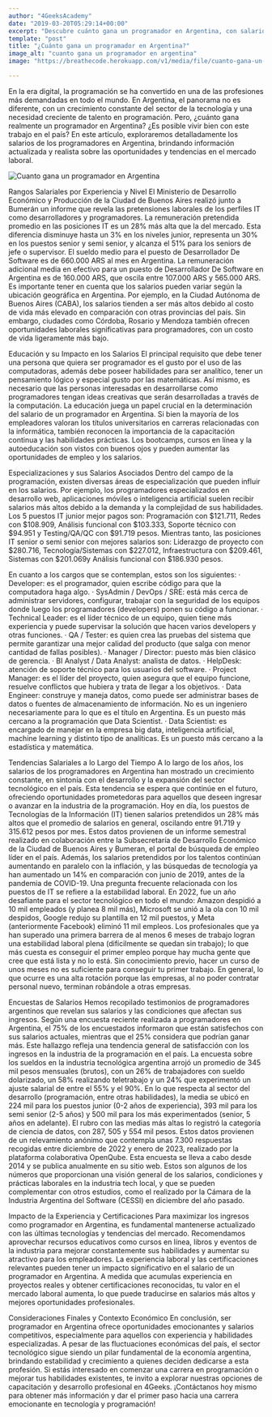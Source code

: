 ```yaml
---
author: "4GeeksAcademy"
date: "2019-03-20T05:29:14+00:00"
excerpt: "Descubre cuánto gana un programador en Argentina, con salarios promedio de 660.000 ARS y un crecimiento constante en el sector tecnológico. Conoce las tendencias y oportunidades en el mercado laboral de programación."
template: "post" 
title: "¿Cuánto gana un programador en Argentina?"
image_alt: "cuanto gana un programador en argentina"
image: "https://breathecode.herokuapp.com/v1/media/file/cuanto-gana-un-programador-jpg"

---
```


En la era digital, la programación se ha convertido en una de las profesiones más demandadas en todo el mundo. En Argentina, el panorama no es diferente, con un crecimiento constante del sector de la tecnología y una necesidad creciente de talento en programación. Pero, ¿cuánto gana realmente un programador en Argentina? ¿Es posible vivir bien con este trabajo en el país? En este artículo, exploraremos detalladamente los salarios de los programadores en Argentina, brindando información actualizada y realista sobre las oportunidades y tendencias en el mercado laboral.

![Cuanto gana un programador en Argentina](https://breathecode.herokuapp.com/v1/media/file/argentina-background-post-jpg?width=400 "Cuanto gana un programador en Argentina")

Rangos Salariales por Experiencia y Nivel
El Ministerio de Desarrollo Económico y Producción de la Ciudad de Buenos Aires realizó junto a Bumerán un informe que revela las pretensiones laborales de los perfiles IT como desarrolladores y programadores.
La remuneración pretendida promedio en las posiciones IT es un 28% más alta que la del mercado. Esta diferencia disminuye hasta un 3% en los niveles junior, representa un 30% en los puestos senior y semi senior, y alcanza el 51% para los seniors de jefe o supervisor.
El sueldo medio para el puesto de Desarrollador De Software es de 660.000 ARS al mes en Argentina. La remuneración adicional media en efectivo para un puesto de Desarrollador De Software en Argentina es de 160.000 ARS, que oscila entre 107.000 ARS y 565.000 ARS.
Es importante tener en cuenta que los salarios pueden variar según la ubicación geográfica en Argentina. Por ejemplo, en la Ciudad Autónoma de Buenos Aires (CABA), los salarios tienden a ser más altos debido al costo de vida más elevado en comparación con otras provincias del país. Sin embargo, ciudades como Córdoba, Rosario y Mendoza también ofrecen oportunidades laborales significativas para programadores, con un costo de vida ligeramente más bajo.
 
Educación y su Impacto en los Salarios
El principal requisito que debe tener una persona que quiera ser programador es el gusto por el uso de las computadoras, además debe poseer habilidades para ser analítico, tener un pensamiento lógico y especial gusto por las matemáticas. Así mismo, es necesario que las personas interesadas en desarrollarse como programadores tengan ideas creativas que serán desarrolladas a través de la computación.
La educación juega un papel crucial en la determinación del salario de un programador en Argentina. Si bien la mayoría de los empleadores valoran los títulos universitarios en carreras relacionadas con la informática, también reconocen la importancia de la capacitación continua y las habilidades prácticas. Los bootcamps, cursos en línea y la autoeducación son vistos con buenos ojos y pueden aumentar las oportunidades de empleo y los salarios.
 
 
Especializaciones y sus Salarios Asociados
Dentro del campo de la programación, existen diversas áreas de especialización que pueden influir en los salarios. Por ejemplo, los programadores especializados en desarrollo web, aplicaciones móviles o inteligencia artificial suelen recibir salarios más altos debido a la demanda y la complejidad de sus habilidades.
Los 5 puestos IT junior mejor pagos son: Programación con $121.711, Redes con $108.909, Análisis funcional con $103.333, Soporte técnico con $94.951 y Testing/QA/QC con $91.719 pesos.
Mientras tanto, las posiciones IT senior o semi senior con mejores salarios son: Liderazgo de proyecto con $280.716, Tecnología/Sistemas con $227.012, Infraestructura con $209.461, Sistemas con $201.069y Análisis funcional con $186.930 pesos.
 
En cuanto a los cargos que se contemplan, estos son los siguientes:
·         Developer: es el programador, quien escribe código para que la computadora haga algo.
·         SysAdmin / DevOps / SRE: está más cerca de administrar servidores, configurar, trabajar con la seguridad de los equipos donde luego los programadores (developers) ponen su código a funcionar.
·         Technical Leader: es el líder técnico de un equipo, quien tiene más experiencia y puede supervisar la solución que hacen varios developers y otras funciones.
·         QA / Tester: es quien crea las pruebas del sistema que permite garantizar una mejor calidad del producto (que salga con menor cantidad de fallas posibles).
·         Manager / Director: puesto más bien clásico de gerencia.
·         BI Analyst / Data Analyst: analista de datos.
·         HelpDesk: atención de soporte técnico para los usuarios del software.
·         Project Manager: es el líder del proyecto, quien asegura que el equipo funcione, resuelve conflictos que hubiera y trata de llegar a los objetivos.
·         Data Engineer: construye y maneja datos, como puede ser administrar bases de datos o fuentes de almacenamiento de información. No es un ingeniero necesariamente para lo que es el título en Argentina. Es un puesto más cercano a la programación que Data Scientist.
·         Data Scientist: es encargado de manejar en la empresa big data, inteligencia artificial, machine learning y distinto tipo de analíticas. Es un puesto más cercano a la estadística y matemática.
 
Tendencias Salariales a lo Largo del Tiempo
A lo largo de los años, los salarios de los programadores en Argentina han mostrado un crecimiento constante, en sintonía con el desarrollo y la expansión del sector tecnológico en el país. Esta tendencia se espera que continúe en el futuro, ofreciendo oportunidades prometedoras para aquellos que deseen ingresar o avanzar en la industria de la programación.
Hoy en día, los puestos de Tecnologías de la Información (IT) tienen salarios pretendidos un 28% más altos que el promedio de salarios en general, oscilando entre 91.719 y 315.612 pesos por mes. Estos datos provienen de un informe semestral realizado en colaboración entre la Subsecretaría de Desarrollo Económico de la Ciudad de Buenos Aires y Bumeran, el portal de búsqueda de empleo líder en el país.
Además, los salarios pretendidos por los talentos continúan aumentando en paralelo con la inflación, y las búsquedas de tecnología ya han aumentado un 14% en comparación con junio de 2019, antes de la pandemia de COVID-19.
Una pregunta frecuente relacionada con los puestos de IT se refiere a la estabilidad laboral. En 2022, fue un año desafiante para el sector tecnológico en todo el mundo: Amazon despidió a 10 mil empleados (y planea 8 mil más), Microsoft se unió a la ola con 10 mil despidos, Google redujo su plantilla en 12 mil puestos, y Meta (anteriormente Facebook) eliminó 11 mil empleos.
Los profesionales que ya han superado una primera barrera de al menos 6 meses de trabajo logran una estabilidad laboral plena (difícilmente se quedan sin trabajo); lo que más cuesta es conseguir el primer empleo porque hay mucha gente que cree que está lista y no lo está.
Sin conocimiento previo, hacer un curso de unos meses no es suficiente para conseguir tu primer trabajo. En general, lo que ocurre es una alta rotación porque las empresas, al no poder contratar personal nuevo, terminan robándole a otras empresas.
 
 
Encuestas de Salarios
Hemos recopilado testimonios de programadores argentinos que revelan sus salarios y las condiciones que afectan sus ingresos. Según una encuesta reciente realizada a programadores en Argentina, el 75% de los encuestados informaron que están satisfechos con sus salarios actuales, mientras que el 25% considera que podrían ganar más. Este hallazgo refleja una tendencia general de satisfacción con los ingresos en la industria de la programación en el país.
La encuesta sobre los sueldos en la industria tecnológica argentina arrojó un promedio de 345 mil pesos mensuales (brutos), con un 26% de trabajadores con sueldo dolarizado, un 58% realizando teletrabajo y un 24% que experimentó un ajuste salarial de entre el 55% y el 90%.
En lo que respecta al sector del desarrollo (programación, entre otras habilidades), la media se ubicó en 224 mil para los puestos junior (0-2 años de experiencia), 393 mil para los semi senior (2-5 años) y 500 mil para los más experimentados (senior, 5 años en adelante). El rubro con las medias más altas lo registró la categoría de ciencia de datos, con 287, 505 y 554 mil pesos.
Estos datos provienen de un relevamiento anónimo que contempla unas 7.300 respuestas recogidas entre diciembre de 2022 y enero de 2023, realizado por la plataforma colaborativa OpenQube. Esta encuesta se lleva a cabo desde 2014 y se publica anualmente en su sitio web.
Estos son algunos de los números que proporcionan una visión general de los salarios, condiciones y prácticas laborales en la industria tech local, y que se pueden complementar con otros estudios, como el realizado por la Cámara de la Industria Argentina del Software (CESSI) en diciembre del año pasado.
 
Impacto de la Experiencia y Certificaciones
Para maximizar los ingresos como programador en Argentina, es fundamental mantenerse actualizado con las últimas tecnologías y tendencias del mercado. Recomendamos aprovechar recursos educativos como cursos en línea, libros y eventos de la industria para mejorar constantemente sus habilidades y aumentar su atractivo para los empleadores.
La experiencia laboral y las certificaciones relevantes pueden tener un impacto significativo en el salario de un programador en Argentina. A medida que acumulas experiencia en proyectos reales y obtener certificaciones reconocidas, tu valor en el mercado laboral aumenta, lo que puede traducirse en salarios más altos y mejores oportunidades profesionales.
 
Consideraciones Finales y Contexto Económico
En conclusión, ser programador en Argentina ofrece oportunidades emocionantes y salarios competitivos, especialmente para aquellos con experiencia y habilidades especializadas. A pesar de las fluctuaciones económicas del país, el sector tecnológico sigue siendo un pilar fundamental de la economía argentina, brindando estabilidad y crecimiento a quienes deciden dedicarse a esta profesión.
Si estás interesado en comenzar una carrera en programación o mejorar tus habilidades existentes, te invito a explorar nuestras opciones de capacitación y desarrollo profesional en 4Geeks. ¡Contáctanos hoy mismo para obtener más información y dar el primer paso hacia una carrera emocionante en tecnología y programación!
